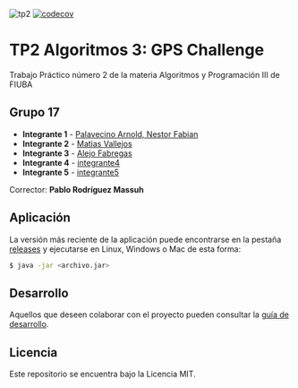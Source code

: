 ![tp2](https://github.com/NestorPala/T17-GPSChallenge/actions/workflows/build.yml/badge.svg) [![codecov](https://codecov.io/gh/NestorPala/T17-GPSChallenge/branch/main/graph/badge.svg?token=UY3NNQ18RL)](https://codecov.io/gh/NestorPala/T17-GPSChallenge)

# TP2 Algoritmos 3: GPS Challenge

Trabajo Práctico número 2 de la materia Algoritmos y Programación III de FIUBA

## Grupo 17

* **Integrante 1** - [Palavecino Arnold, Nestor Fabian](https://github.com/NestorPala)
* **Integrante 2** - [Matias Vallejos](https://github.com/MatiasTK)
* **Integrante 3** - [Alejo Fabregas](https://github.com/alejofabregas)
* **Integrante 4** - [integrante4](https://github.com/integrante4)
* **Integrante 5** - [integrante5](https://github.com/integrante5)

Corrector: **Pablo Rodríguez Massuh**

## Aplicación

La versión más reciente de la aplicación puede encontrarse en la pestaña [releases](https://github.com/NestorPala/T17-GPSChallenge/releases/latest) y ejecutarse en Linux, Windows o Mac de esta forma:

```bash
$ java -jar <archivo.jar>
```

## Desarrollo

Aquellos que deseen colaborar con el proyecto pueden consultar la [guía de desarrollo](./docs/Desarrollo.md).

## Licencia

Este repositorio se encuentra bajo la Licencia MIT.
